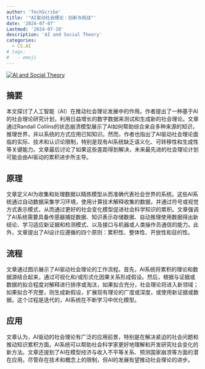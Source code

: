 ```yaml
---
author: 'TechScribe'
title: '"AI驱动社会理论：创新与挑战"'
date: '2024-07-07'
Lastmod: '2024-07-10'
description: 'AI and Social Theory'
categories:
  - CS.AI
# tags:
#   - emoji
---
```


[![AI and Social Theory](https://arxiv-research-1301205113.cos.ap-guangzhou.myqcloud.com/images/2407.06233v1.pdf_0.jpg)](https://arxiv.org/abs/2407.06233v1)

## 摘要

本文探讨了人工智能（AI）在推动社会理论发展中的作用。作者提出了一种基于AI的社会理论研究计划，利用日益增长的数字数据来测试和生成新的社会理论。文章通过Randall Collins的状态崩溃模型展示了AI如何帮助综合来自多种来源的知识，推理世界，并以系统的方式应用已知知识。然而，作者也指出了AI驱动社会理论面临的实际、技术和认识论限制，特别是现有AI系统缺乏语义化、可转移性和生成性等关键能力。文章最后讨论了如果这些差距得到解决，未来最先进的社会理论计划可能会由AI驱动的累积进步所主导。<!--more-->

## 原理

文章定义AI为收集和处理数据以精炼模型从而准确代表社会世界的系统。这些AI系统通过自动数据采集学习环境，使用计算技术解释收集的数据，并通过符号或视觉方式表示模式，从而通过更好的社会变化模型促进社会科学知识的累积。文章强调了AI系统需要具备传感器捕捉数据、知识表示存储数据、自动推理使用数据得出新结论、学习适应新证据和检测模式、以及接口与机器或人类操作员通信的能力。此外，文章提出了AI设计应遵循的四个原则：累积性、整体性、开放性和目的性。

## 流程

文章通过图示展示了AI驱动社会理论的工作流程。首先，AI系统将累积的理论和数据源结合起来，通过可视化和/或形式化因果关系形成假设。然后，根据与证据或数据的拟合程度对解释进行排序或淘汰，如果拟合充分，社会理论将进入新领域；如果拟合不完整，则生成新假设，扩展现有理论的广度或深度，或使用新证据或数据。这个过程是迭代的，AI系统在不断学习中优化模型。

## 应用

文章认为，AI驱动的社会理论有广泛的应用前景，特别是在解决紧迫的社会问题和推动知识累积方面。AI系统可以帮助社会科学家更好地理解和开发研究社会变化的新方法。文章还提到了AI在模型经济与收入不平等关系、预测国家崩溃等方面的潜在应用。尽管存在技术和概念上的限制，但AI的发展有望推动社会理论的进步。